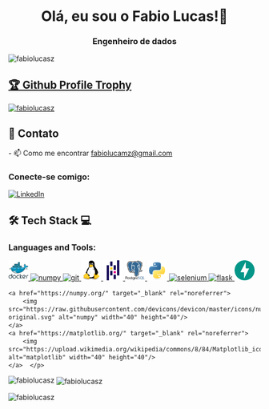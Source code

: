 <h1 align="center">Olá, eu sou o Fabio Lucas!👋</h1>
<h3 align="center">Engenheiro de dados</h3>

<p align="left"> <img src="https://komarev.com/ghpvc/?username=fabiolucasz&label=Profile%20views&color=0e75b6&style=flat" alt="fabiolucasz" /> </p>

<a href="https://github.com/ryo-ma/github-profile-trophy"><h2>🏆 Github Profile Trophy</h2></a>
<p align="left"> <a href="https://github.com/ryo-ma/github-profile-trophy"><img src="https://github-profile-trophy.vercel.app/?username=fabiolucasz&theme=onedark&no-frame=true" alt="fabiolucasz" /></a> </p>

<h2>📧 Contato</h2>
- 📫 Como me encontrar <a href="mailto:fabiolucamz@gmail.com">fabiolucamz@gmail.com</a>

<h3 align="left">Conecte-se comigo:</h3>
<div>
    <a href="https://www.linkedin.com/in/fabiolucamz/">
        <img src="https://img.shields.io/badge/LinkedIn-Profile-blue?logo=linkedin&style=flat" alt="LinkedIn">
    </a>
</div>



<h2>🛠️ Tech Stack 💻</h2>
<h3 align="left">Languages and Tools:</h3>
<p align="left"> <a href="https://www.docker.com/" target="_blank" rel="noreferrer"> 
        <img src="https://raw.githubusercontent.com/devicons/devicon/master/icons/docker/docker-original-wordmark.svg" alt="docker" width="40" height="40"/> 
    </a> 
    <a href="https://streamlit.io/" target="_blank" rel="noreferrer"> 
        <img src="https://streamlit.io/images/brand/streamlit-mark-color.png" alt="numpy" width="40" height="40"/> 
    </a> 
    <a href="https://git-scm.com/" target="_blank" rel="noreferrer"> 
        <img src="https://www.vectorlogo.zone/logos/git-scm/git-scm-icon.svg" alt="git" width="40" height="40"/> 
    </a> 
    <a href="https://www.linux.org/" target="_blank" rel="noreferrer"> 
        <img src="https://raw.githubusercontent.com/devicons/devicon/master/icons/linux/linux-original.svg" alt="linux" width="40" height="40"/> 
    </a> 
    <a href="https://pandas.pydata.org/" target="_blank" rel="noreferrer"> 
        <img src="https://raw.githubusercontent.com/devicons/devicon/2ae2a900d2f041da66e950e4d48052658d850630/icons/pandas/pandas-original.svg" alt="pandas" width="40" height="40"/> 
    </a> 
    <a href="https://www.postgresql.org" target="_blank" rel="noreferrer"> 
        <img src="https://raw.githubusercontent.com/devicons/devicon/master/icons/postgresql/postgresql-original-wordmark.svg" alt="postgresql" width="40" height="40"/> 
    </a> 
    <a href="https://www.python.org" target="_blank" rel="noreferrer"> 
        <img src="https://raw.githubusercontent.com/devicons/devicon/master/icons/python/python-original.svg" alt="python" width="40" height="40"/> 
    </a> 
    <a href="https://www.selenium.dev" target="_blank" rel="noreferrer" style="background-color: blank;"> 
        <img src="https://raw.githubusercontent.com/detain/svg-logos/780f25886640cef088af994181646db2f6b1a3f8/svg/selenium-logo.svg" alt="selenium" width="40" height="40"/> 
    </a> 
    <a href="https://flask.palletsprojects.com/" target="_blank" rel="noreferrer"> 
        <img src="https://cdn.worldvectorlogo.com/logos/flask.svg" alt="flask" width="40" height="40"/> 
    </a> 
    <a href="https://fastapi.tiangolo.com/" target="_blank" rel="noreferrer"> 
        <img src="https://raw.githubusercontent.com/devicons/devicon/master/icons/fastapi/fastapi-original.svg" alt="fastapi" width="40" height="40"/> 
    </a> 
    
    <a href="https://numpy.org/" target="_blank" rel="noreferrer"> 
        <img src="https://raw.githubusercontent.com/devicons/devicon/master/icons/numpy/numpy-original.svg" alt="numpy" width="40" height="40"/> 
    </a> 
    <a href="https://matplotlib.org/" target="_blank" rel="noreferrer"> 
        <img src="https://upload.wikimedia.org/wikipedia/commons/8/84/Matplotlib_icon.svg" alt="matplotlib" width="40" height="40"/> 
    </a>  </p>

<p><img align="left" src="https://github-readme-stats.vercel.app/api/top-langs?username=fabiolucasz&show_icons=true&locale=en&layout=compact" alt="fabiolucasz" /></p>

<p>&nbsp;<img align="center" src="https://github-readme-stats.vercel.app/api?username=fabiolucasz&show_icons=true&locale=en" alt="fabiolucasz" /></p>

<p><img align="center" src="https://github-readme-streak-stats.herokuapp.com/?user=fabiolucasz&" alt="fabiolucasz" /></p>

